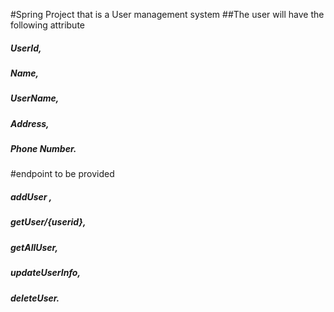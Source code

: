 #Spring Project that is a User management system
##The user will have the following attribute
##### UserId,
##### Name,
##### UserName,
#####  Address,
#####  Phone Number.
  
#endpoint to be provided 
##### addUser ,
##### getUser/{userid},
##### getAllUser,
##### updateUserInfo,
##### deleteUser.

